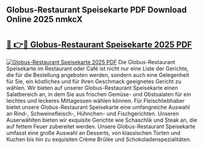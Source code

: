 ## Globus-Restaurant Speisekarte PDF Download Online 2025 nmkcX

# <h2><a href="http://gc6jc9.nevu.top/?p=Globus-Restaurant+Speisekarte">🔗 👉🔴 Globus-Restaurant Speisekarte 2025 PDF</a></h2>

[![Globus-Restaurant Speisekarte 2025 PDF](https://i.imgur.com/dBaPXMq.png)](http://gc6jc9.nevu.top/?p=Globus-Restaurant+Speisekarte)
Die Globus-Restaurant Speisekarte im Restaurant oder Café ist nicht nur eine Liste der Gerichte, die für die Bestellung angeboten werden, sondern auch eine Gelegenheit für Sie, ein köstliches und für Ihren Geschmack geeignetes Gericht zu wählen. Wir bieten auf unserer Globus-Restaurant Speisekarte einen Salatbereich an, in dem Sie aus frischen Gemüse- und Obstsalaten für ein leichtes und leckeres Mittagessen wählen können. Für Fleischliebhaber bietet unsere Globus-Restaurant Speisekarte eine umfangreiche Auswahl an Rind-, Schweinefleisch-, Hühnchen- und Fischgerichten. Unseren Auserwählten bieten wir exquisite Gerichte wie Schaschlik und Steak an, die auf fettem Feuer zubereitet werden. Unsere Globus-Restaurant Speisekarte umfasst eine große Auswahl an Desserts, von klassischen Torten und Kuchen bis hin zu exquisiten Crème Brûlée und Schokoladenspezialitäten.
